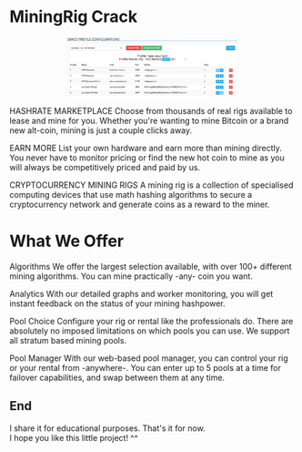 # MiningRig Crack

<p align="center">
  <img src="./Resources/ScreenShot (1).png"
    alt=" ScreenShot (1)"
    style="width: 60%;" />
</p>

HASHRATE MARKETPLACE
Choose from thousands of real rigs available to lease and mine for you. Whether you're wanting to mine Bitcoin or a brand new alt-coin, mining is just a couple clicks away.

EARN MORE
List your own hardware and earn more than mining directly. You never have to monitor pricing or find the new hot coin to mine as you will always be competitively priced and paid by us.

CRYPTOCURRENCY MINING RIGS
A mining rig is a collection of specialised computing devices that use math hashing algorithms to secure a cryptocurrency network and generate coins as a reward to the miner.

# What We Offer
Algorithms
We offer the largest selection available, with over 100+ different mining algorithms. You can mine practically -any- coin you want.

Analytics
With our detailed graphs and worker monitoring, you will get instant feedback on the status of your mining hashpower.

Pool Choice
Configure your rig or rental like the professionals do. There are absolutely no imposed limitations on which pools you can use. We support all stratum based mining pools.

Pool Manager
With our web-based pool manager, you can control your rig or your rental from -anywhere-. You can enter up to 5 pools at a time for failover capabilities, and swap between them at any time.

## End

I share it for educational purposes.
That's it for now.</br>
I hope you like this little project! ^^

